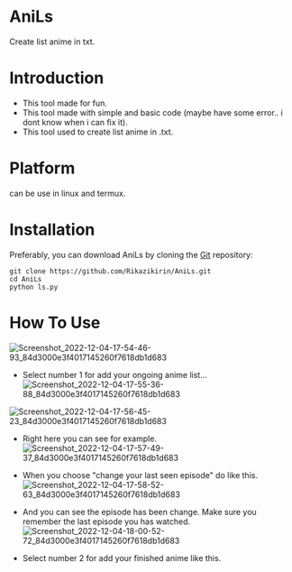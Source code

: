 # AniLs
Create list anime in txt.
# Introduction
- This tool made for fun.
- This tool made with simple and basic code (maybe have some error.. i dont know when i can fix it).
- This tool used to create list anime in .txt.

# Platform
  can be use in linux and termux.

# Installation
   Preferably, you can download AniLs by cloning the [Git](https://github.com/Rikazikirin/AniLs.git) repository:

    git clone https://github.com/Rikazikirin/AniLs.git
    cd AniLs
    python ls.py

# How To Use
![Screenshot_2022-12-04-17-54-46-93_84d3000e3f4017145260f7618db1d683](https://user-images.githubusercontent.com/102734848/205486004-36c2c780-496f-45f8-8ae5-9036cf5418fc.jpg)

- Select number 1 for add your ongoing anime list...
![Screenshot_2022-12-04-17-55-36-88_84d3000e3f4017145260f7618db1d683](https://user-images.githubusercontent.com/102734848/205486013-025dbf34-367d-4d65-a4ab-8bb549f1313d.jpg)

![Screenshot_2022-12-04-17-56-45-23_84d3000e3f4017145260f7618db1d683](https://user-images.githubusercontent.com/102734848/205486027-b8ae30b4-e77a-4c7f-a165-559f0f780b24.jpg)

- Right here you can see for example.
![Screenshot_2022-12-04-17-57-49-37_84d3000e3f4017145260f7618db1d683](https://user-images.githubusercontent.com/102734848/205486067-2d9e5269-6edc-4dcd-9feb-a0b399782529.jpg)

- When you choose "change your last seen episode" do like this.
![Screenshot_2022-12-04-17-58-52-63_84d3000e3f4017145260f7618db1d683](https://user-images.githubusercontent.com/102734848/205486112-67006357-628e-4315-9f3f-5bd569d50aa2.jpg)

- And you can see the episode has been change. Make sure you remember the last episode you has watched.
![Screenshot_2022-12-04-18-00-52-72_84d3000e3f4017145260f7618db1d683](https://user-images.githubusercontent.com/102734848/205486120-dbae7862-e282-45e3-8ab3-9670e2dd18b5.jpg)

- Select number 2 for add your finished anime like this.
